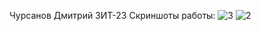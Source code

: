 Чурсанов Дмитрий ЗИТ-23
Скриншоты работы:
![3](https://github.com/user-attachments/assets/1d88d473-5445-4146-9d97-696d309549f1)
![2](https://github.com/user-attachments/assets/acd7dc40-50ca-4b10-b015-504c80a1a750)
